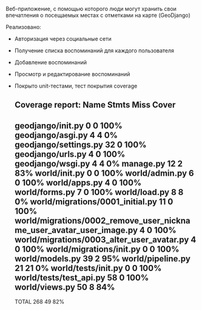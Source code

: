 Веб-приложение, с помощью которого люди могут хранить свои впечатления о посещаемых местах с отметками на карте (GeoDjango)

Реализовано:
* Авторизация через социальные сети
* Получение списка воспоминаний для каждого пользователя
* Добавление воспоминаний
* Просмотр и редактирование воспоминаний
* Покрыто unit-тестами, тест покрытия coverage


    Coverage report:
    Name                                                                   Stmts   Miss  Cover
    ------------------------------------------------------------------------------------------
    geodjango/__init__.py                                                      0      0   100%
    geodjango/asgi.py                                                          4      4     0%
    geodjango/settings.py                                                     32      0   100%
    geodjango/urls.py                                                          4      0   100%
    geodjango/wsgi.py                                                          4      4     0%
    manage.py                                                                 12      2    83%
    world/__init__.py                                                          0      0   100%
    world/admin.py                                                             6      0   100%
    world/apps.py                                                              4      0   100%
    world/forms.py                                                             7      0   100%
    world/load.py                                                              8      8     0%
    world/migrations/0001_initial.py                                          11      0   100%
    world/migrations/0002_remove_user_nickname_user_avatar_user_image.py       4      0   100%
    world/migrations/0003_alter_user_avatar.py                                 4      0   100%
    world/migrations/__init__.py                                               0      0   100%
    world/models.py                                                           39      2    95%
    world/pipeline.py                                                         21     21     0%
    world/tests/__init__.py                                                    0      0   100%
    world/tests/test_api.py                                                   58      0   100%
    world/views.py                                                            50      8    84%
    ------------------------------------------------------------------------------------------
    TOTAL                                                                    268     49    82%